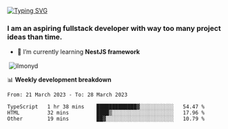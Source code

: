 [![Typing SVG](https://readme-typing-svg.herokuapp.com?color=%23e07a5f&size=40&center=false&vCenter=true&multiline=true&width=900&height=70&lines=Hi%2C+my+name+is+Oleg)](https://git.io/typing-svg)

<h3>
  I am an aspiring fullstack developer with way too many project ideas than time.</h3>

- 🌱 I’m currently learning **NestJS framework**

<p align="left">
</p>






<p>&nbsp;<img align="center" src="https://github-readme-stats.vercel.app/api?username=ilmonyd&show_icons=true&theme=calm&locale=en" alt="ilmonyd" /></p>


📊 **Weekly development breakdown**
<!--START_SECTION:waka-->

```text
From: 21 March 2023 - To: 28 March 2023

TypeScript   1 hr 38 mins    █████████████▓░░░░░░░░░░░   54.47 %
HTML         32 mins         ████▒░░░░░░░░░░░░░░░░░░░░   17.96 %
Other        19 mins         ██▓░░░░░░░░░░░░░░░░░░░░░░   10.79 %
```

<!--END_SECTION:waka-->
